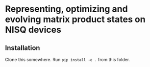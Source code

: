 # Representing, optimizing and evolving matrix product states on NISQ devices

## Installation
Clone this somewhere. Run `pip install -e .` from this folder.
 
 
